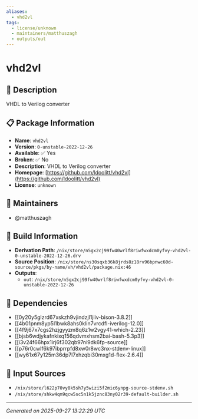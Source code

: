 ```yaml
---
aliases:
  - vhd2vl
tags:
  - license/unknown
  - maintainers/matthuszagh
  - outputs/out
---
```


# vhd2vl

## 📝 Description

VHDL to Verilog converter

## 📋 Package Information

- **Name**: `vhd2vl`
- **Version**: `0-unstable-2022-12-26`
- **Available**: ✅ Yes
- **Broken**: ✅ No
- **Description**: VHDL to Verilog converter
- **Homepage**: [https://github.com/ldoolitt/vhd2vl](https://github.com/ldoolitt/vhd2vl)
- **License**: `unknown`
## 👥 Maintainers

- @matthuszagh


## 🔧 Build Information

- **Derivation Path**: `/nix/store/n5gx2cj99fw40wrlf8riwfwxdcm0yfvy-vhd2vl-0-unstable-2022-12-26.drv`
- **Source Position**: `/nix/store/ns30sqxb36k8jrds8z18rv96bpnwc60d-source/pkgs/by-name/vh/vhd2vl/package.nix:46`
- **Outputs**:
  - `out`:  `/nix/store/n5gx2cj99fw40wrlf8riwfwxdcm0yfvy-vhd2vl-0-unstable-2022-12-26`

## 🔗 Dependencies

- [[0y20y5glzrd67xskzh9vjindzjl1jiiv-bison-3.8.2]]
- [[4b01pnm8yp5l1bwk8ahs0klin7vrcdfl-iverilog-12.0]]
- [[4f9j67x7cgs2hzjgyyzm8q6z1w2vgy41-which-2.23]]
- [[bjsb6wdjykafnkixq156qdvmxhsm2bai-bash-5.3p3]]
- [[i3v24f66hpx1irj6f302qb97ni9dk6fp-source]]
- [[p76r0cwlf6k97ibprrpfd8xw0r8wc3nx-stdenv-linux]]
- [[wy61x67y125m36dp7l7xhzqbi30mxg1d-flex-2.6.4]]

## 📁 Input Sources

- `/nix/store/l622p70vy8k5sh7y5wizi5f2mic6ynpg-source-stdenv.sh`
- `/nix/store/shkw4qm9qcw5sc5n1k5jznc83ny02r39-default-builder.sh`

---
*Generated on 2025-09-27 13:22:29 UTC*
